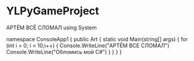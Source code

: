 # YLPyGameProject
АРТЁМ ВСЁ СЛОМАЛ
using System

namespace ConsoleApp1
{
  public Art
  {
    static void Main(string[] args)
    {
      for (int i = 0; i < 10;i++)
      {
        Console.WriteLine("АРТЁМ ВСЕ СЛОМАЛ")
        Console.WriteLine("Обломись мой C#")
      }
    }
  }
}
